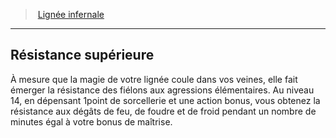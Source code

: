 ﻿---
!GenericItem
Name: Résistance supérieure
Id: sorcerer_infernal_hd.md#résistance-supérieure
ParentLink: sorcerer_infernal_hd.md#lignée-infernale
ParentName: Lignée infernale
NameLevel: 2
Attributes: {}
AttributesDictionary: >+
  {}

---
> [Lignée infernale](hd_sorcerer_infernal.md)

---

## Résistance supérieure

À mesure que la magie de votre lignée coule dans vos veines, elle fait émerger la résistance des fiélons aux agressions élémentaires. Au niveau 14, en dépensant 1point de sorcellerie et une action bonus, vous obtenez la résistance aux dégâts de feu, de foudre et de froid pendant un nombre de minutes égal à votre bonus de maîtrise.

